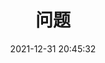 ---
pageComponent: 
  name: Catalogue
  data: 
    key: 05.问题
    imgUrl: https://avatars.githubusercontent.com/u/89166015?v=4
    description: 记录一些sb的不能再sb的bug以及问题
title: 问题
date: 2021-12-31 20:45:32
permalink: /bug
sidebar: false
article: false
comment: false
editLink: false
---